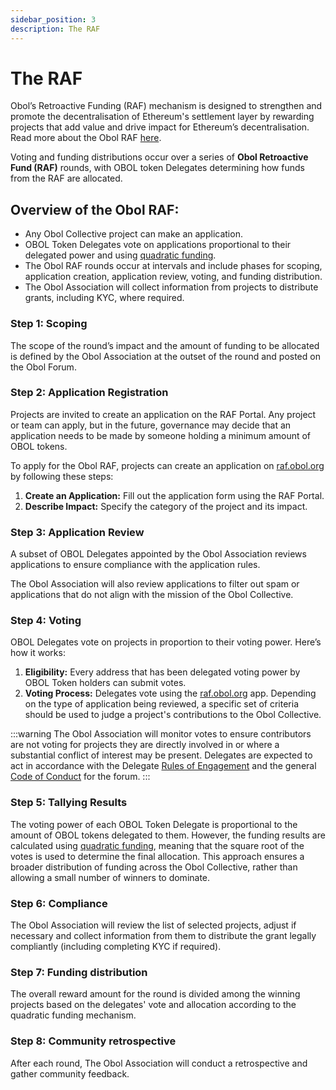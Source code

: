 ```yaml
---
sidebar_position: 3
description: The RAF
---
```


# The RAF

Obol’s Retroactive Funding (RAF) mechanism is designed to strengthen and promote the decentralisation of Ethereum's settlement layer by rewarding projects that add value and drive impact for Ethereum’s decentralisation. Read more about the Obol RAF [here](https://blog.obol.org/1-percent-for-decentralisation/).

Voting and funding distributions occur over a series of **Obol Retroactive Fund (RAF)** rounds, with OBOL token Delegates determining how funds from the RAF are allocated.

## Overview of the Obol RAF:

- Any Obol Collective project can make an application.
- OBOL Token Delegates vote on applications proportional to their delegated power and using [quadratic funding](https://qf.gitcoin.co/).
- The Obol RAF rounds occur at intervals and include phases for scoping, application creation, application review, voting, and funding distribution.
- The Obol Association will collect information from projects to distribute grants, including KYC, where required.

### Step 1: Scoping

The scope of the round’s impact and the amount of funding to be allocated is defined by the Obol Association at the outset of the round and posted on the Obol Forum.

### Step 2: Application Registration

Projects are invited to create an application on the RAF Portal. Any project or team can apply, but in the future, governance may decide that an application needs to be made by someone holding a minimum amount of OBOL tokens.

To apply for the Obol RAF, projects can create an application on [raf.obol.org](http://raf.obol.org/) by following these steps:

1. **Create an Application:** Fill out the application form using the RAF Portal.
2. **Describe Impact:** Specify the category of the project and its impact.

### Step 3: Application Review

A subset of OBOL Delegates appointed by the Obol Association reviews applications to ensure compliance with the application rules.

The Obol Association will also review applications to filter out spam or applications that do not align with the mission of the Obol Collective.

### Step 4: Voting

OBOL Delegates vote on projects in proportion to their voting power. Here’s how it works:

1. **Eligibility:** Every address that has been delegated voting power by OBOL Token holders can submit votes.
2. **Voting Process:** Delegates vote using the [raf.obol.org](http://raf.obol.org) app. Depending on the type of application being reviewed, a specific set of criteria should be used to judge a project's contributions to the Obol Collective.

:::warning
The Obol Association will monitor votes to ensure contributors are not voting for projects they are directly involved in or where a substantial conflict of interest may be present. Delegates are expected to act in accordance with the Delegate [Rules of Engagement](https://community.obol.org/t/delegates-rules-of-engagement/206) and the general [Code of Conduct](https://community.obol.org/t/code-of-conduct-for-discussion-forum/205) for the forum.
:::

### Step 5: Tallying Results

The voting power of each OBOL Token Delegate is proportional to the amount of OBOL tokens delegated to them. However, the funding results are calculated using [quadratic funding](https://qf.gitcoin.co/), meaning that the square root of the votes is used to determine the final allocation. This approach ensures a broader distribution of funding across the Obol Collective, rather than allowing a small number of winners to dominate.

### Step 6: Compliance

The Obol Association will review the list of selected projects, adjust if necessary and collect information from them to distribute the grant legally compliantly (including completing KYC if required).

### Step 7: Funding distribution

The overall reward amount for the round is divided among the winning projects based on the delegates' vote and allocation according to the quadratic funding mechanism.

### **Step 8: Community retrospective**

After each round, The Obol Association will conduct a retrospective and gather community feedback.